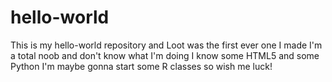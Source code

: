 # hello-world
This is my hello-world repository and Loot was the first ever one I made
I'm a total noob and don't know what I'm doing
I know some HTML5 and some Python
I'm maybe gonna start some R classes so wish me luck!
